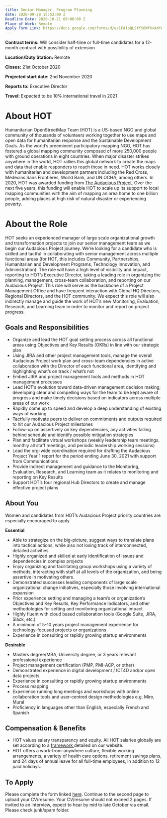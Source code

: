 ```yaml
---
title: Senior Manager, Program Planning
date: 2020-09-28 15:53:00 Z
Deadline Date: 2020-10-21 00:00:00 Z
Place of Work: Remote
Apply Form Link: https://docs.google.com/forms/d/e/1FAIpQLSffS0WfXxAdYAr2aLx6qQ1FLJ3TAd6u-IKPIxbe-7ngoO3WsA/viewform?usp=sf_link
---
```


**Contract terms:** Will consider half-time or full-time candidates for a 12-month contract with possibility of extension

**Location/Duty Station:** Remote

**Closes:** 21st October 2020

**Projected start date:** 2nd November 2020

**Reports to:** Executive Director

**Travel:** Expected to be 10% international travel in 2021
 
# About HOT
Humanitarian OpenStreetMap Team (HOT) is a US-based NGO and global community of thousands of volunteers working together to use maps and open data for humanitarian response and the Sustainable Development Goals. As the world’s preeminent participatory mapping NGO, HOT has fostered a global mapping community composed of more 250,000 people with ground operations in eight countries. When major disaster strikes anywhere in the world, HOT rallies this global network to create the maps and data that enable responders to reach those in need. HOT works closely with humanitarian and development partners including the Red Cross, Médecins Sans Frontières, World Bank, and UN OCHA, among others. In 2020, HOT was awarded funding from [The Audacious Project](https://audaciousproject.org/ideas/2020/humanitarian-openstreetmap-team). Over the next five years, this funding will enable HOT to scale up its support to local mapping communities with the aim of mapping an area home to one billion people, adding places at high risk of natural disaster or experiencing poverty.

# About the Role
HOT seeks an experienced manager of large scale organizational growth and transformation projects to join our senior management team as we begin our Audacious Project journey. We’re looking for a candidate who is skilled and tactful in collaborating with senior management across multiple functional areas (for HOT, this includes Community, Partnerships, Humanitarian and Development Programs, Technology Innovation, and Administration). The role will have a high level of visibility and impact, reporting to HOT’s Executive Director, taking a leading role in organizing the planning, management, cross-team collaboration, and reporting on our Audacious Project. This role will serve as the backbone of a Project Management Office and have frequent interaction with Global HQ Directors, Regional Directors, and the HOT community. We expect this role will also indirectly manage and guide the work of HOT’s new Monitoring, Evaluation, Research, and Learning team in order to monitor and report on project progress.

## Goals and Responsibilities
* Organize and lead the HOT goal setting process across all functional areas using Objectives and Key Results (OKRs) in line with our strategic plan
* Using JIRA and other project management tools, manage the overall Audacious Project work plan and cross-team dependencies in active collaboration with the Director of each functional area, identifying and highlighting what’s on track / what’s not
* Embed JIRA and project management tools and methods in HOT management processes
* Lead HOT’s evolution toward data-driven management decision making; developing clear and compelling ways for the team to be kept aware of progress and make timely decisions based on indicators across multiple areas of our work
* Rapidly come up to speed and develop a deep understanding of existing ways of working
* Tactfully motivate peers to deliver on commitments and outputs required to hit our Audacious Project milestones 
* Follow-up on assertively on key dependencies, any activities falling behind schedule and identify possible mitigation strategies
* Plan and facilitate virtual workshops (weekly leadership team meetings, monthly all staff meetings, and periodic leadership working sessions)
* Lead the org-wide coordination required for drafting the Audacious Project Year 1 report for the period ending June 30, 2021 with support from Communications
* Provide indirect management and guidance to the Monitoring, Evaluation, Research, and Learning team as it relates to monitoring and reporting on Key Results
* Support HOT’s four regional Hub Directors to create and manage effective project plans

## About You
Women and candidates from HOT’s Audacious Project priority countries are especially encouraged to apply.

**Essential**
* Able to strategize on the big-picture, suggest ways to translate plans into tactical actions, while also not losing track of interconnected, detailed activities
* Highly organized and skilled at early identification of issues and dependencies in complex projects
* Enjoy organizing and facilitating group workshops using a variety of methods, interacting with staff at all levels of the organization, and being assertive in motivating others. 
* Demonstrated successes leading components of large scale organizational change initiatives, especially those involving international expansion
* Prior experience setting and managing a team’s or organization’s Objectives and Key Results, Key Performance Indicators, and other methodologies for setting and monitoring organizational impact
* Highly fluent with cloud based collaboration tools (Google Suite, JIRA, Slack, etc.)
* A minimum of 5-10 years project management experience for technology-focused projects or organizations
* Experience in consulting or rapidly growing startup environments

**Desirable**
* Masters degree/MBA, University degree, or 3 years relevant professional experience
* Project management certification (PMP, PMI-ACP, or other)
* Demonstrated experience in digital development / ICT4D and/or open data projects
* Experience in consulting or rapidly growing startup environments
* Process mapping
* Experience running long meetings and workshops with online collaboration tools and user-centred design methodologies e.g. Miro, Mural
* Proficiency in languages other than English, especially French and Spanish

## Compensation & Benefits
* HOT values salary transparency and equity. All HOT salaries globally are set according to a [framework ](https://www.hotosm.org/salaries)detailed on our website.
* HOT offers a work-from-anywhere culture, flexible working arrangements, a variety of health care options, retirement savings plans, and 24 days of annual leave for all full-time employees, in addition to 12 paid holidays. 

## To Apply
Please complete the form linked [here](https://docs.google.com/forms/d/e/1FAIpQLSffS0WfXxAdYAr2aLx6qQ1FLJ3TAd6u-IKPIxbe-7ngoO3WsA/viewform?usp=sf_link). Continue to the second page to upload your CV/resume. Your CV/resume should not exceed 2 pages. If invited to an interview, expect to hear by mid to late October via email. Please check junk/spam folder.